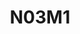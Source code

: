 ---
layout: archive_film
permalink: en/archive/2020/short/n03m1

title: N03M1
director: Frank Lucas,<br/> Anna Cornudella
country: Spain
description: A mystical teen noir about digital and analog, sexuality and mystery.
category: short
image_folder: images/films/archive/2020/short/n03m1
is_winner: false
submission_year: 2020
lang: en
---